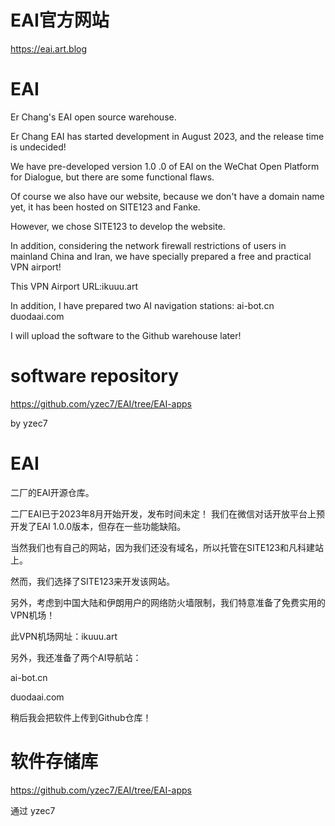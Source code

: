 # EAI官方网站
https://eai.art.blog
# EAI
Er Chang's EAI open source warehouse.

Er Chang EAI has started development in August 2023, and the release time is undecided!

We have pre-developed version 1.0 .0 of EAI on the WeChat Open Platform for Dialogue, but there are some functional flaws.

Of course we also have our website, because we don't have a domain name yet, it has been hosted on SITE123 and Fanke.

However, we chose SITE123 to develop the website.

In addition, considering the network firewall restrictions of users in mainland China and Iran, we have specially prepared a free and practical VPN airport!

This VPN Airport URL:ikuuu.art

In addition, I have prepared two AI navigation stations:
ai-bot.cn
duodaai.com

I will upload the software to the Github warehouse later!
# software repository 
https://github.com/yzec7/EAI/tree/EAI-apps

by yzec7
# EAI 

二厂的EAI开源仓库。 

二厂EAI已于2023年8月开始开发，发布时间未定！ 我们在微信对话开放平台上预开发了EAI 1.0.0版本，但存在一些功能缺陷。 

当然我们也有自己的网站，因为我们还没有域名，所以托管在SITE123和凡科建站上。 

然而，我们选择了SITE123来开发该网站。 

另外，考虑到中国大陆和伊朗用户的网络防火墙限制，我们特意准备了免费实用的VPN机场！ 

此VPN机场网址：ikuuu.art 

另外，我还准备了两个AI导航站： 

ai-bot.cn

duodaai.com

稍后我会把软件上传到Github仓库！ 
# 软件存储库 

https://github.com/yzec7/EAI/tree/EAI-apps 

通过 yzec7
